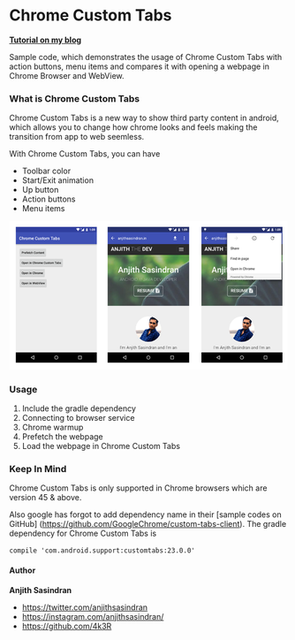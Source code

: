 # Chrome Custom Tabs

**[Tutorial on my blog](http://anjithsasindran.in/blog/2015/09/28/chrome-custom-tabs/)**

Sample code, which demonstrates the usage of Chrome Custom Tabs with action buttons,
menu items and compares it with opening a webpage in Chrome Browser and WebView. 

### What is Chrome Custom Tabs

Chrome Custom Tabs is a new way to show third party content in android, which
allows you to change how chrome looks and feels making the transition from app
to web seemless.

With Chrome Custom Tabs, you can have

- Toolbar color
- Start/Exit animation
- Up button
- Action buttons
- Menu items

![Sample preview of Chrome Custom Tabs](/screenshot/preview.png)

### Usage

1. Include the gradle dependency
2. Connecting to browser service
3. Chrome warmup
4. Prefetch the webpage
5. Load the webpage in Chrome Custom Tabs

### Keep In Mind

Chrome Custom Tabs is only supported in Chrome browsers which are version 45 & above. 

Also google has forgot to add dependency name in their [sample codes on GitHub]
(https://github.com/GoogleChrome/custom-tabs-client).
The gradle dependency for Chrome Custom Tabs is
```
compile 'com.android.support:customtabs:23.0.0'
```

#### Author
**Anjith Sasindran**
- https://twitter.com/anjithsasindran
- https://instagram.com/anjithsasindran/
- https://github.com/4k3R
